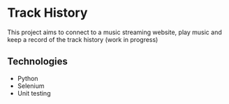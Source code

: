 # Track History
This project aims to connect to a music streaming website, play music and keep a record of the track history (work in progress)

## Technologies
- Python
- Selenium
- Unit testing

